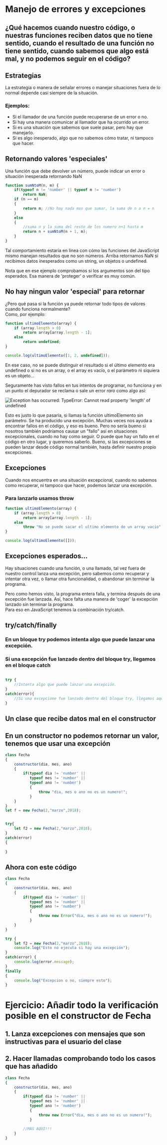 [//]: # ( spellcheck-language es )

# Manejo de errores y excepciones

## ¿Qué hacemos cuando nuestro código, o nuestras funciones reciben datos que no tiene sentido, cuando el resultado de una función no tiene sentido, cuando sabemos que algo está mal, y no podemos seguir en el código?

## Estrategias
La estrategia o manera de señalar errores o manejar situaciones fuera de lo normal depende casi siempre de la situación. <br/>
### Ejemplos:
* Si el llamador de una función puede recuperarse de un error o no.
* Si hay una manera comunicar al llamador que ha ocurrido un error.
* Si es una situación que sabemos que suele pasar, pero hay que manejarlo.
* Si es algo inesperado, algo que no sabemos cómo tratar, ni tampoco que hacer.


## Retornando valores 'especiales'
Una función que debe devolver un número, puede indicar un error o situación inesperada retornando NaN
```javascript
function sumNtoM(n, m) {
    if(typeof n != 'number' || typeof m != 'number')
        return NaN;
    if (n == m)
    {
        return m; //No hay nada mas que sumar, la suma de n a n = n
    }
    else
    {
        //suma n y la suma del resto de los numero n+1 hasta m
        return n + sumNtoM(n + 1, m);
    }
}
```
Tal comportamiento estaría en línea con cómo las funciones del JavaScript mismo manejan resultados que no son números.
Arriba retornamos <span class="hljs-literal">NaN</span> si recibimos datos inesperados como un string, un objetos o undefined.

Nota que en ese ejemplo comprobamos si los argumentos son del tipo esperados. Esa manera de 'proteger' o verificar es muy común. 

## No hay ningun valor 'especial' para retornar
¿Pero qué pasa si la función ya puede retornar todo tipos de valores cuando funciona normalmente?<br/>Como, por ejemplo:
```javascript
function ultimoElemento(array) {
    if (array.length > 0)
        return array[array.length - 1];
    else
        return undefined;
}

console.log(ultimoElemento([1, 2, undefined])); 
```

En ese caso, no se puede distinguir el resultado si el último elemento era <span class="hljs-literal">undefined</span> o si no es un array, o el array es vacío, o el parámetro ni siquiera es un objeto...

Seguramente has visto fallos en tus intentos de programar, no funciona y en un punto el depurador se reclama o sale un error _raro_ como algo así:

<img src="./TypeException.png" alt="Exception has occurred: TypeError: Cannot read property 'length' of undefined" title="Exception has occurred: TypeError: Cannot read property 'length' of undefined">

Esto es justo lo que pasaría, si llamas la función  <span class="hljs-title">ultimoElemento</span> sin parámetro. Se ha producido una excepción. Muchas veces nos ayuda a encontrar fallos en el código, y eso es bueno. Pero no sería bueno si nosotros también podríamos causar un "fallo" así en situaciones excepcionales, cuando no hay como seguir. O puede que hay un fallo en el código en otro lugar, y queremos saberlo. Bueno, si las excepciones se pueden lanzar desde código normal también, hasta definir nuestro propio excepciones.

## Excepciones

Cuando nos encuentra en una situación excepcional, cuando no sabemos como recuperar, ni tampoco que hacer, podemos lanzar una excepción. 
### Para lanzarlo usamos <span class="hljs-keyword">throw</span>

```javascript
function ultimoElemento(array) {
    if (array.length > 0)
        return array[array.length - 1];
    else
        throw "No se puede sacar el ultimo elemento de un array vacio";
}

console.log(ultimoElemento([])); 
```

## Excepciones esperados...

Hay situaciones cuando una función, o una llamado, tal vez fuera de nuestro control lanza una excepción, pero sabemos como recuperar y intentar otra vez, o llamar otra funcionalidad, o abandonar sin terminar la programa.

Pero como hemos visto, la programa entera falla, y termina después de una excepción fue lanzada.
Así, hace falta una manera de 'coger' la excepción lanzado sin terminar la programa.<br/> 
Para eso en JavaScript tenemos la combinación <span class="hljs-keyword">try/catch</span>.

## <span class="hljs-keyword">try/catch/finally</span>

### En un bloque <span class="hljs-keyword">try</span> podemos intenta algo que puede lanzar una excepción.
### Si una excepción fue lanzado dentro del bloque <span class="hljs-keyword">try</span>, llegamos en el bloque <span class="hljs-keyword">catch</span>

```javascript

try {
    //Intenta algo que puede lanzar una excepción.
}
catch(error){
    //Si una excepcione fue lanzado dentro del bloque try, llegamos aqui
}

```

## Un clase que recibe datos mal en el constructor
## En un constructor no podemos retornar un valor, tenemos que usar una excepción
```javascript
class Fecha
{
    constructor(dia, mes, ano)
    {
        if(typeof dia != 'number' || 
           typeof mes != 'number' || 
           typeof ano != 'number')
           {
               throw "dia, mes o ano no es un numero!";
           }
    }
}
let f = new Fecha(2,"marzo",2018);


try{
    let f2 = new Fecha(2,"marzo",2018);
}
catch(error)
{
    
}

```

## Ahora con este código

```javascript
class Fecha
{
    constructor(dia, mes, ano)
    {
        if(typeof dia != 'number' || 
           typeof mes != 'number' || 
           typeof ano != 'number')
           {
               throw new Error("dia, mes o ano no es un numero!");
           }
    }
}

try {
    let f2 = new Fecha(2,"marzo",2018);
    console.log("Esto no ejecuta si hay una excepción");
}
catch(error) {
    console.log(error.message);    
}
finally
{
    console.log("Excepcion o no, siempre esto");
}
```

# Ejercicio: Añadir todo la verificación posible en el constructor de Fecha

## 1. Lanza excepciones con mensajes que son instructivas para el usuario del clase
## 2. Hacer llamadas comprobando todo los casos que has añadido


```javascript
class Fecha
{
    constructor(dia, mes, ano)
    {
        if(typeof dia != 'number' || 
           typeof mes != 'number' || 
           typeof ano != 'number')
           {
               throw new Error("dia, mes o ano no es un numero!");
           }
        
        //MAS AQUI!!!
    }
}